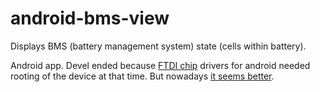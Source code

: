 # android-bms-view

Displays BMS (battery management system) state (cells within battery).

Android app. Devel ended because [FTDI chip](http://www.ftdichip.com/) drivers for android needed rooting of the device at that time.
But nowadays [it seems better](http://www.ftdichip.com/Drivers/D2XX.htm).
